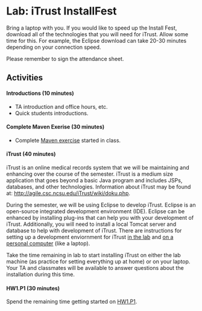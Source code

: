 # Lab: iTrust InstallFest

Bring a laptop with you. If you would like to speed up the Install Fest, download all of the technologies that you will need for iTrust. Allow some time for this. For example, the Eclipse download can take 20-30 minutes depending on your connection speed.

Please remember to sign the attendance sheet.

## Activities

#### Introductions (10 minutes)

- TA introduction and office hours, etc.
- Quick students introductions.

#### Complete Maven Exerise  (30 minutes)

- Complete [Maven exercise](https://github.com/CSC-326/Course/blob/master/Practicum/Maven.md) started in class.

#### iTrust (40 minutes)

iTrust is an online medical records system that we will be maintaining and enhancing over the course of the semester. iTrust is a medium size application that goes beyond a basic Java program and includes JSPs, databases, and other technologies. Information about iTrust may be found at: http://agile.csc.ncsu.edu/iTrust/wiki/doku.php.

During the semester, we will be using Eclipse to develop iTrust. Eclipse is an open-source integrated development environment (IDE). Eclipse can be enhanced by installing plug-ins that can help you with your development of iTrust. Additionally, you will need to install a local Tomcat server and database to help with development of iTrust. There are instructions for setting up a development enviornment for iTrust [in the lab](http://agile.csc.ncsu.edu/iTrust/wiki/doku.php?id=lab_deployment_instructions) and [on a personal computer](http://agile.csc.ncsu.edu/iTrust/wiki/doku.php?id=home_deployment_instructions) (like a laptop).

Take the time remaining in lab to start installing iTrust on either the lab machine (as practice for setting everything up at home) or on your laptop. Your TA and classmates will be available to answer questions about the installation during this time.

#### HW1.P1 (30 minutes)

Spend the remaining time getting started on [HW1.P1]().
